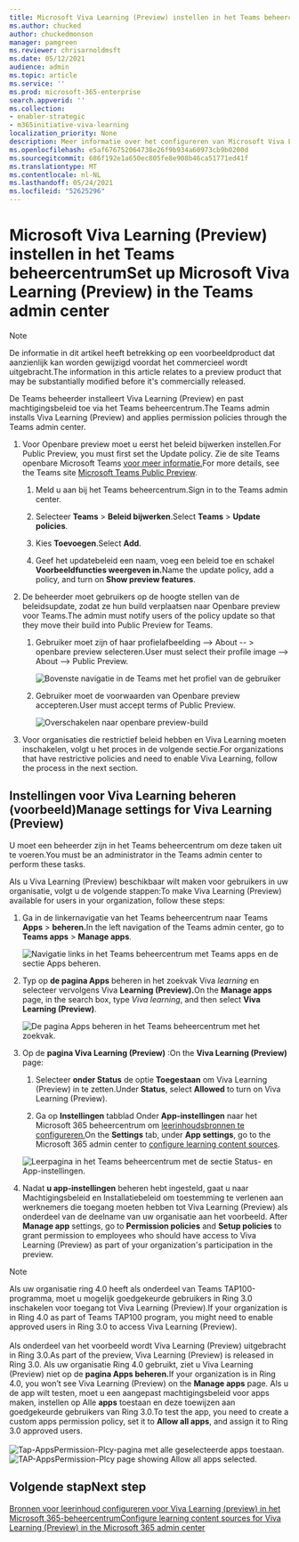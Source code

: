 ```yaml
---
title: Microsoft Viva Learning (Preview) instellen in het Teams beheercentrum
ms.author: chucked
author: chuckedmonson
manager: pamgreen
ms.reviewer: chrisarnoldmsft
ms.date: 05/12/2021
audience: admin
ms.topic: article
ms.service: ''
ms.prod: microsoft-365-enterprise
search.appverid: ''
ms.collection:
- enabler-strategic
- m365initiative-viva-learning
localization_priority: None
description: Meer informatie over het configureren van Microsoft Viva Learning (Preview) in het Teams beheercentrum.
ms.openlocfilehash: e5af676752064738e26f9b934a60973cb9b0200d
ms.sourcegitcommit: 686f192e1a650ec805fe8e908b46ca51771ed41f
ms.translationtype: MT
ms.contentlocale: nl-NL
ms.lasthandoff: 05/24/2021
ms.locfileid: "52625296"
---
```

# <a name="set-up-microsoft-viva-learning-preview-in-the-teams-admin-center"></a><span data-ttu-id="132f8-103">Microsoft Viva Learning (Preview) instellen in het Teams beheercentrum</span><span class="sxs-lookup"><span data-stu-id="132f8-103">Set up Microsoft Viva Learning (Preview) in the Teams admin center</span></span>

> [!NOTE]
> <span data-ttu-id="132f8-104">De informatie in dit artikel heeft betrekking op een voorbeeldproduct dat aanzienlijk kan worden gewijzigd voordat het commercieel wordt uitgebracht.</span><span class="sxs-lookup"><span data-stu-id="132f8-104">The information in this article relates to a preview product that may be substantially modified before it's commercially released.</span></span> 

<span data-ttu-id="132f8-105">De Teams beheerder installeert Viva Learning (Preview) en past machtigingsbeleid toe via het Teams beheercentrum.</span><span class="sxs-lookup"><span data-stu-id="132f8-105">The Teams admin installs Viva Learning (Preview) and applies permission policies through the Teams admin center.</span></span>

1. <span data-ttu-id="132f8-106">Voor Openbare preview moet u eerst het beleid bijwerken instellen.</span><span class="sxs-lookup"><span data-stu-id="132f8-106">For Public Preview, you must first set the Update policy.</span></span> <span data-ttu-id="132f8-107">Zie de site Teams openbare Microsoft Teams [voor meer informatie.](/MicrosoftTeams/public-preview-doc-updates)</span><span class="sxs-lookup"><span data-stu-id="132f8-107">For more details, see the Teams site [Microsoft Teams Public Preview](/MicrosoftTeams/public-preview-doc-updates).</span></span>

    1. <span data-ttu-id="132f8-108">Meld u aan bij het Teams beheercentrum.</span><span class="sxs-lookup"><span data-stu-id="132f8-108">Sign in to the Teams admin center.</span></span>

    2. <span data-ttu-id="132f8-109">Selecteer **Teams**  >  **Beleid bijwerken**.</span><span class="sxs-lookup"><span data-stu-id="132f8-109">Select **Teams** > **Update policies**.</span></span>

    3. <span data-ttu-id="132f8-110">Kies **Toevoegen**.</span><span class="sxs-lookup"><span data-stu-id="132f8-110">Select **Add**.</span></span> 

    4. <span data-ttu-id="132f8-111">Geef het updatebeleid een naam, voeg een beleid toe en schakel **Voorbeeldfuncties weergeven in.**</span><span class="sxs-lookup"><span data-stu-id="132f8-111">Name the update policy, add a policy, and turn on **Show preview features**.</span></span>

2. <span data-ttu-id="132f8-112">De beheerder moet gebruikers op de hoogte stellen van de beleidsupdate, zodat ze hun build verplaatsen naar Openbare preview voor Teams.</span><span class="sxs-lookup"><span data-stu-id="132f8-112">The admin must notify users of the policy update so that they move their build into Public Preview for Teams.</span></span> 

    1. <span data-ttu-id="132f8-113">Gebruiker moet zijn of haar profielafbeelding --> About -- > openbare preview selecteren.</span><span class="sxs-lookup"><span data-stu-id="132f8-113">User must select their profile image --> About --> Public Preview.</span></span>
   
        ![Bovenste navigatie in de Teams met het profiel van de gebruiker](../media/learning/learning-app-select-profile-teams.png)
    
    2. <span data-ttu-id="132f8-115">Gebruiker moet de voorwaarden van Openbare preview accepteren.</span><span class="sxs-lookup"><span data-stu-id="132f8-115">User must accept terms of Public Preview.</span></span>

        ![Overschakelen naar openbare preview-build](../media/learning/learning-app-switch-to-public-preview.png)
 
3. <span data-ttu-id="132f8-117">Voor organisaties die restrictief beleid hebben en Viva Learning moeten inschakelen, volgt u het proces in de volgende sectie.</span><span class="sxs-lookup"><span data-stu-id="132f8-117">For organizations that have restrictive policies and need to enable Viva Learning, follow the process in the next section.</span></span>

## <a name="manage-settings-for-viva-learning-preview"></a><span data-ttu-id="132f8-118">Instellingen voor Viva Learning beheren (voorbeeld)</span><span class="sxs-lookup"><span data-stu-id="132f8-118">Manage settings for Viva Learning (Preview)</span></span>

<span data-ttu-id="132f8-119">U moet een beheerder zijn in het Teams beheercentrum om deze taken uit te voeren.</span><span class="sxs-lookup"><span data-stu-id="132f8-119">You must be an administrator in the Teams admin center to perform these tasks.</span></span>

<span data-ttu-id="132f8-120">Als u Viva Learning (Preview) beschikbaar wilt maken voor gebruikers in uw organisatie, volgt u de volgende stappen:</span><span class="sxs-lookup"><span data-stu-id="132f8-120">To make Viva Learning (Preview) available for users in your organization, follow these steps:</span></span>

1. <span data-ttu-id="132f8-121">Ga in de linkernavigatie van het Teams beheercentrum naar Teams **Apps**  >  **beheren.**</span><span class="sxs-lookup"><span data-stu-id="132f8-121">In the left navigation of the Teams admin center, go to **Teams apps** > **Manage apps**.</span></span>

   ![Navigatie links in het Teams beheercentrum met Teams apps en de sectie Apps beheren.](../media/learning/learning-app-teams-manage-apps-nav.png)

2. <span data-ttu-id="132f8-123">Typ op **de pagina Apps** beheren in het zoekvak Viva *learning* en selecteer vervolgens Viva **Learning (Preview).**</span><span class="sxs-lookup"><span data-stu-id="132f8-123">On the **Manage apps** page, in the search box, type *Viva learning*, and then select **Viva Learning (Preview)**.</span></span>

   ![De pagina Apps beheren in het Teams beheercentrum met het zoekvak.](../media/learning/learning-app-teams-manage-apps-page.png)

3. <span data-ttu-id="132f8-125">Op de **pagina Viva Learning (Preview)** :</span><span class="sxs-lookup"><span data-stu-id="132f8-125">On the **Viva Learning (Preview)** page:</span></span>

   1. <span data-ttu-id="132f8-126">Selecteer **onder Status** de optie **Toegestaan** om Viva Learning (Preview) in te zetten.</span><span class="sxs-lookup"><span data-stu-id="132f8-126">Under **Status**, select **Allowed** to turn on Viva Learning (Preview).</span></span>

   2. <span data-ttu-id="132f8-127">Ga op **Instellingen** tabblad Onder **App-instellingen** naar het Microsoft 365 beheercentrum om [leerinhoudsbronnen te configureren.](content-sources-365-admin-center.md)</span><span class="sxs-lookup"><span data-stu-id="132f8-127">On the **Settings** tab, under **App settings**, go to the Microsoft 365 admin center to [configure learning content sources](content-sources-365-admin-center.md).</span></span>

   ![Leerpagina in het Teams beheercentrum met de sectie Status- en App-instellingen.](../media/learning/learning-app-teams-learning-page.png)

4. <span data-ttu-id="132f8-129">Nadat **u app-instellingen** beheren  hebt ingesteld, gaat u naar Machtigingsbeleid en Installatiebeleid om toestemming te verlenen aan werknemers die toegang moeten hebben tot Viva Learning (Preview) als onderdeel van de deelname van uw organisatie aan het voorbeeld. </span><span class="sxs-lookup"><span data-stu-id="132f8-129">After **Manage app** settings, go to **Permission policies** and **Setup policies** to grant permission to employees who should have access to Viva Learning (Preview) as part of your organization's participation in the preview.</span></span>

> [!NOTE]
>  <span data-ttu-id="132f8-130">Als uw organisatie ring 4.0 heeft als onderdeel van Teams TAP100-programma, moet u mogelijk goedgekeurde gebruikers in Ring 3.0 inschakelen voor toegang tot Viva Learning (Preview).</span><span class="sxs-lookup"><span data-stu-id="132f8-130">If your organization is in Ring 4.0 as part of Teams TAP100 program, you might need to enable approved users in Ring 3.0 to access Viva Learning (Preview).</span></span> <br><br><span data-ttu-id="132f8-131">Als onderdeel van het voorbeeld wordt Viva Learning (Preview) uitgebracht in Ring 3.0.</span><span class="sxs-lookup"><span data-stu-id="132f8-131">As part of the preview, Viva Learning (Preview) is released in Ring 3.0.</span></span> <span data-ttu-id="132f8-132">Als uw organisatie Ring 4.0 gebruikt, ziet u Viva Learning (Preview) niet op de **pagina Apps beheren.**</span><span class="sxs-lookup"><span data-stu-id="132f8-132">If your organization is in Ring 4.0, you won’t see Viva Learning (Preview) on the **Manage apps** page.</span></span> <span data-ttu-id="132f8-133">Als u de app wilt testen, moet u een aangepast machtigingsbeleid voor apps maken, instellen op Alle **apps** toestaan en deze toewijzen aan goedgekeurde gebruikers van Ring 3.0.</span><span class="sxs-lookup"><span data-stu-id="132f8-133">To test the app, you need to create a custom apps permission policy, set it to **Allow all apps**, and assign it to Ring 3.0 approved users.</span></span> <br><br>   <span data-ttu-id="132f8-134">![Tap-AppsPermission-Plcy-pagina met alle geselecteerde apps toestaan.](../media/learning/learning-app-tap-appspermission-plcy.png)</span><span class="sxs-lookup"><span data-stu-id="132f8-134">![TAP-AppsPermission-Plcy page showing Allow all apps selected.](../media/learning/learning-app-tap-appspermission-plcy.png)</span></span>

## <a name="next-step"></a><span data-ttu-id="132f8-135">Volgende stap</span><span class="sxs-lookup"><span data-stu-id="132f8-135">Next step</span></span>

[<span data-ttu-id="132f8-136">Bronnen voor leerinhoud configureren voor Viva Learning (preview) in het Microsoft 365-beheercentrum</span><span class="sxs-lookup"><span data-stu-id="132f8-136">Configure learning content sources for Viva Learning (Preview) in the Microsoft 365 admin center</span></span>](content-sources-365-admin-center.md)
